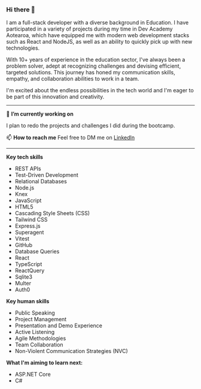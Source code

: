 ### Hi there 👋

I am a full-stack developer with a diverse background in Education. I have participated in a variety of projects during my time in Dev Academy Aotearoa, which have equipped me with modern web development stacks such as React and NodeJS, as well as an ability to quickly pick up with new technologies. 

With 10+ years of experience in the education sector, I've always been a problem solver, adept at recognizing challenges and devising efficient, targeted solutions. This journey has honed my communication skills, empathy, and collaboration abilities to work in a team. 

I'm excited about the endless possibilities in the tech world and I'm eager to be part of this innovation and creativity.

-------------

🔭 **I’m currently working on**

I plan to redo the projects and challenges I did during the bootcamp.

📫 **How to reach me**
Feel free to DM me on [LinkedIn](https://www.linkedin.com/in/willyangzzz/)

-------------
**Key tech skills**
- REST APIs
- Test-Driven Development
- Relational Databases
- Node.js
- Knex
- JavaScript
- HTML5
- Cascading Style Sheets (CSS)
- Tailwind CSS
- Express.js
- Superagent
- Vitest
- GitHub
- Database Queries
- React
- TypeScript
- ReactQuery
- Sqlite3
- Multer
- Auth0


**Key human skills**
- Public Speaking
- Project Management
- Presentation and Demo Experience
- Active Listening
- Agile Methodologies
- Team Collaboration
- Non-Violent Communication Strategies (NVC)

**What I'm aiming to learn next:**
- ASP.NET Core
- C#



